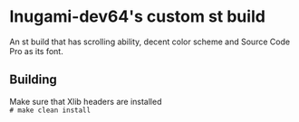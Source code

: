 # Inugami-dev64's custom st build

An st build that has scrolling ability, decent color scheme and Source Code Pro as its font.


## Building
Make sure that Xlib headers are installed  
`# make clean install`
